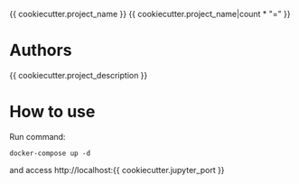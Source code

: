 {{ cookiecutter.project_name }} {{ cookiecutter.project_name|count * "=" }}

# Authors

{{ cookiecutter.project_description }}

# How to use

Run command:

```
docker-compose up -d
```

and access http://localhost:{{ cookiecutter.jupyter_port }}

